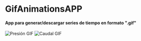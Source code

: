 # GifAnimationsAPP

#### App para generar/descargar series de tiempo en formato ".gif"

![Presión GIF](https://github.com/jackonedev/GifAnimationsAPP/blob/main/animations/pressure.gif)
![Caudal GIF](https://github.com/jackonedev/GifAnimationsAPP/blob/main/animations/flow_rate.gif)

